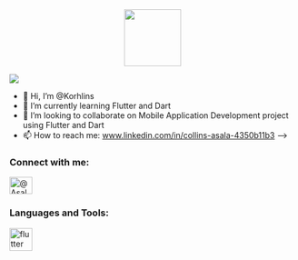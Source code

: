 <div id="header" align="center">
  <img src="https://media3.giphy.com/media/R03zWv5p1oNSQd91EP/giphy.gif?cid=ecf05e47jt4xjh76m29cydzchuq5j8pp0ry24b2jywvx32yi&rid=giphy.gif&ct=g" width="100"/>
</div>

![](https://komarev.com/ghpvc/?username=Korhlins&style=flat-square)

- 👋 Hi, I’m @Korhlins
- 🌱 I’m currently learning Flutter and Dart
- 👯 I’m looking to collaborate on Mobile Application Development project using Flutter and Dart
- 📫 How to reach me: www.linkedin.com/in/collins-asala-4350b11b3
-->

<h3 align="left">Connect with me:</h3>
<p align="left">
  <a href="https://twitter.com/@asalacollins" target="blank"><img align="center" src="https://raw.githubusercontent.com/rahuldkjain/github-profile-readme-generator/master/src/images/icons/Social/twitter.svg" alt="@AsalaCollins" height="30" width="40" /></a>
</p>

<h3 align="left">Languages and Tools:</h3>
<p align="left"> <a href="https://flutter.dev" target="_blank" rel="noreferrer"> <img src="https://www.vectorlogo.zone/logos/flutterio/flutterio-icon.svg" alt="flutter" width="40" height="40"/> </a> </p>
